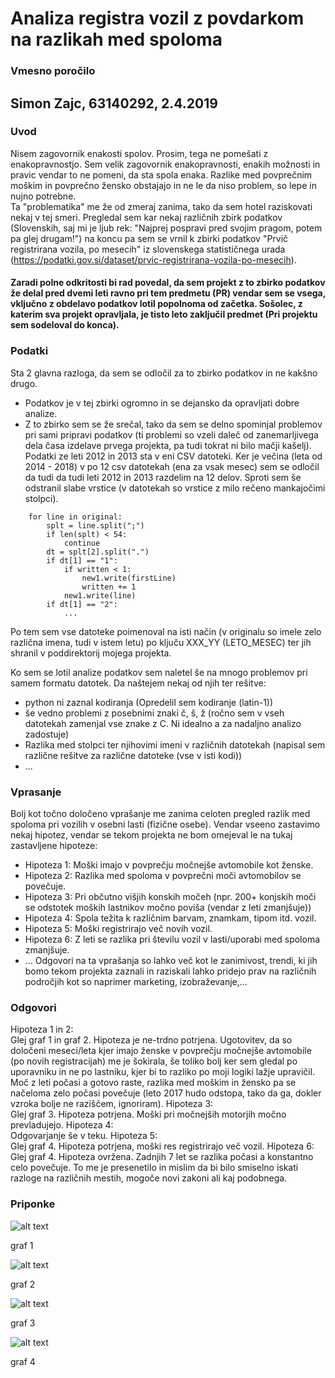 # Analiza registra vozil z povdarkom na razlikah med spoloma
### Vmesno poročilo
## Simon Zajc, 63140292, 2.4.2019

### Uvod
Nisem zagovornik enakosti spolov. Prosim, tega ne pomešati z enakopravnostjo. Sem velik zagovornik enakopravnosti, enakih možnosti in pravic vendar to ne pomeni, da sta spola enaka. Razlike med povprečnim moškim in povprečno žensko obstajajo in ne le da niso problem, so lepe in nujno potrebne. <br>
Ta "problematika" me že od zmeraj zanima, tako da sem hotel raziskovati nekaj v tej smeri. Pregledal sem kar nekaj različnih zbirk podatkov (Slovenskih, saj mi je ljub rek: "Najprej pospravi pred svojim pragom, potem pa glej drugam!") na koncu pa sem se vrnil k zbirki podatkov "Prvič registrirana vozila, po mesecih" iz slovenskega statističnega urada (https://podatki.gov.si/dataset/prvic-registrirana-vozila-po-mesecih). 
#### Zaradi polne odkritosti bi rad povedal, da sem projekt z to zbirko podatkov že delal pred dvemi leti ravno pri tem predmetu (PR) vendar sem se vsega, vključno z obdelavo podatkov lotil popolnoma od začetka. Sošolec, z katerim sva projekt opravljala, je tisto leto zaključil predmet (Pri projektu sem sodeloval do konca).

### Podatki
Sta 2 glavna razloga, da sem se odločil za to zbirko podatkov in ne kakšno drugo.<br>
- Podatkov je v tej zbirki ogromno in se dejansko da opravljati dobre analize.<br>
- Z to zbirko sem se že srečal, tako da sem se delno spominjal problemov pri sami pripravi podatkov (ti problemi so vzeli daleč od zanemarljivega dela časa izdelave prvega projekta, pa tudi tokrat ni bilo mačji kašelj).<br>
Podatki ze leti 2012 in 2013 sta v eni CSV datoteki. Ker je večina (leta od 2014 - 2018) v po 12 csv datotekah (ena za vsak mesec) sem se odločil da tudi da tudi leti 2012 in 2013 razdelim na 12 delov. Sproti sem še odstranil slabe vrstice (v datotekah so vrstice z milo rečeno mankajočimi stolpci).

```
    for line in original:
        splt = line.split(";")
        if len(splt) < 54:
            continue
        dt = splt[2].split(".")
        if dt[1] == "1":
            if written < 1:
                new1.write(firstLine)
                written += 1
            new1.write(line)
        if dt[1] == "2":
            ...

```
Po tem sem vse datoteke poimenoval na isti način (v originalu so imele zelo različna imena, tudi v istem letu) po ključu XXX_YY (LETO_MESEC) ter jih shranil v poddirektorij mojega projekta.

Ko sem se lotil analize podatkov sem naletel še na mnogo problemov pri samem formatu datotek. Da naštejem nekaj od njih ter rešitve:
- python ni zaznal kodiranja (Opredelil sem kodiranje (latin-1))
- še vedno problemi z posebnimi znaki č, š, ž (ročno sem v vseh datotekah zamenjal vse znake z C. Ni idealno a za nadaljno analizo zadostuje)
- Razlika med stolpci ter njihovimi imeni v različnih datotekah (napisal sem različne rešitve za različne datoteke (vse v isti kodi))
- ...

### Vprasanje
Bolj kot točno določeno vprašanje me zanima celoten pregled razlik med spoloma pri vozilih v osebni lasti (fizične osebe). Vendar vseeno zastavimo nekaj hipotez, vendar se tekom projekta ne bom omejeval le na tukaj zastavljene hipoteze:
- Hipoteza 1: Moški imajo v povprečju močnejše avtomobile kot ženske.
- Hipoteza 2: Razlika med spoloma v povprečni moči avtomobilov se povečuje.
- Hipoteza 3: Pri občutno višjih konskih močeh (npr. 200+ konjskih moči se odstotek moških lastnikov močno poviša (vendar z leti zmanjšuje))
- Hipoteza 4: Spola težita k različnim barvam, znamkam, tipom itd. vozil.
- Hipoteza 5: Moški registrirajo več novih vozil.
- Hipoteza 6: Z leti se razlika pri številu vozil v lasti/uporabi med spoloma zmanjšuje.
- ...
Odgovori na ta vprašanja so lahko več kot le zanimivost, trendi, ki jih bomo tekom projekta zaznali in raziskali lahko pridejo prav na različnih področjih kot so naprimer marketing, izobraževanje,...

### Odgovori
Hipoteza 1 in 2:<br>
Glej graf 1 in graf 2. Hipoteza je ne-trdno potrjena. Ugotovitev, da so določeni meseci/leta kjer imajo ženske v povprečju močnejše avtomobile (po novih registracijah) me je šokirala, še toliko bolj ker sem gledal po uporavniku in ne po lastniku, kjer bi to razliko po moji logiki lažje upravičil. Moč z leti počasi a gotovo raste, razlika med moškim in žensko pa se načeloma zelo počasi povečuje (leto 2017 hudo odstopa, tako da ga, dokler vzroka bolje ne raziščem, ignoriram).
Hipoteza 3:<br>
Glej graf 3. Hipoteza potrjena. Moški pri močnejših motorjih močno prevladujejo.
Hipoteza 4:<br>
Odgovarjanje še v teku.
Hipoteza 5:<br>
Glej graf 4. Hipoteza potrjena, moški res registrirajo več vozil.
Hipoteza 6:<br>
Glej graf 4. Hipoteza ovržena. Zadnjih 7 let se razlika počasi a konstantno celo povečuje. To me je presenetilo in mislim da bi bilo smiselno iskati razloge na različnih mestih, mogoče novi zakoni ali kaj podobnega.

### Priponke
![alt text](https://user-images.githubusercontent.com/12514564/55438064-e4026000-55a0-11e9-8789-3e37f8869a15.jpeg)

graf 1

![alt text](https://user-images.githubusercontent.com/12514564/55438065-e49af680-55a0-11e9-800e-3bc56df7f9e2.jpeg)

graf 2

![alt text](https://user-images.githubusercontent.com/12514564/55438066-e49af680-55a0-11e9-976e-e794c6f33a99.jpeg)

graf 3

![alt text](https://user-images.githubusercontent.com/12514564/55438067-e49af680-55a0-11e9-84ba-e34fefb2ca6c.jpeg)

graf 4
